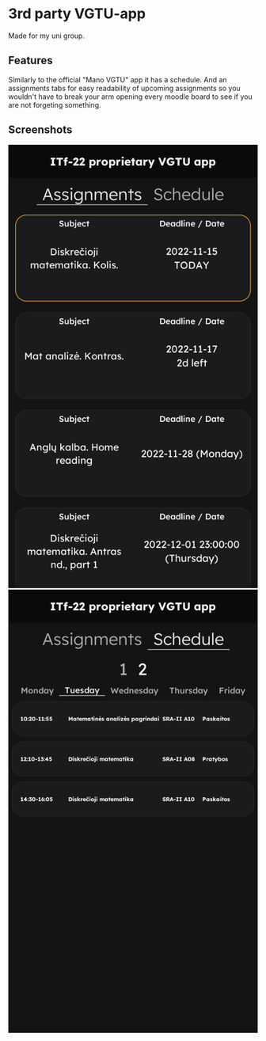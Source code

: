 # 3rd party VGTU-app
Made for my uni group.

## Features
Similarly to the official "Mano VGTU" app it has a schedule.
And an assignments tabs for easy readability of upcoming assignments so you wouldn't have to break your arm opening every moodle board to see if you are not forgeting something.

## Screenshots
![](Screenshots/Screenshot_assignments.png)
![](Screenshots/Screenshot_schedule.png)
